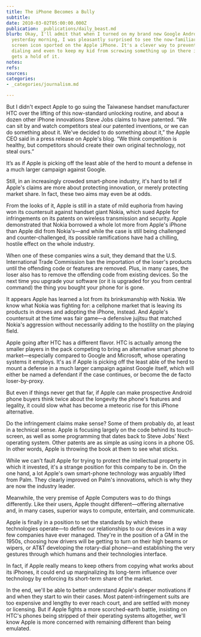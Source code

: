 ```yaml
---
title: The iPhone Becomes a Bully
subtitle: 
date: 2010-03-02T05:00:00.000Z
publication: _publications/daily_beast.md
blurb: Okay, I'll admit that when I turned on my brand new Google Android Nexus phone
  yesterday morning, I was pleasantly surprised to see the now-familiar sliding \"unlock\"
  screen icon sported on the Apple iPhone. It's a clever way to prevent accidental
  dialing and even to keep my kid from screwing something up in there if she ever
  gets a hold of it.
notes: 
refs: 
sources: 
categories:
- _categories/journalism.md

---
```

But I didn't expect Apple to go suing the Taiwanese handset manufacturer HTC over the lifting of this now-standard unlocking routine, and about a dozen other iPhone innovations Steve Jobs claims to have patented. “We can sit by and watch competitors steal our patented inventions, or we can do something about it. We've decided to do something about it,” the Apple CEO said in a press release on Apple's blog. “We think competition is healthy, but competitors should create their own original technology, not steal ours.”

It’s as if Apple is picking off the least able of the herd to mount a defense in a much larger campaign against Google.

Still, in an increasingly crowded smart-phone industry, it's hard to tell if Apple's claims are more about protecting innovation, or merely protecting market share. In fact, these two aims may even be at odds.

From the looks of it, Apple is still in a state of mild euphoria from having won its countersuit against handset giant Nokia, which sued Apple for infringements on its patents on wireless transmission and security. Apple demonstrated that Nokia borrowed a whole lot more from Apple's iPhone than Apple did from Nokia's—and while the case is still being challenged and counter-challenged, its possible ramifications have had a chilling, hostile effect on the whole industry.

When one of these companies wins a suit, they demand that the U.S. International Trade Commission ban the importation of the loser's products until the offending code or features are removed. Plus, in many cases, the loser also has to remove the offending code from existing devices. So the next time you upgrade your software (or it is upgraded for you from central command) the thing you bought your phone for is gone.

It appears Apple has learned a lot from its brinksmanship with Nokia. We know what Nokia was fighting for: a cellphone market that is leaving its products in droves and adopting the iPhone, instead. And Apple's countersuit at the time was fair game—a defensive jujitsu that matched Nokia's aggression without necessarily adding to the hostility on the playing field.

Apple going after HTC has a different flavor. HTC is actually among the smaller players in the pack competing to bring an alternative smart phone to market—especially compared to Google and Microsoft, whose operating systems it employs. It's as if Apple is picking off the least able of the herd to mount a defense in a much larger campaign against Google itself, which will either be named a defendant if the case continues, or become the de facto loser-by-proxy.

But even if things never get that far, if Apple can make prospective Android phone buyers think twice about the longevity the phone's features and legality, it could slow what has become a meteoric rise for this iPhone alternative.

Do the infringement claims make sense? Some of them probably do, at least in a technical sense. Apple is focusing largely on the code behind its touch-screen, as well as some programming that dates back to Steve Jobs' Next operating system. Other patents are as simple as using icons in a phone OS. In other words, Apple is throwing the book at them to see what sticks.

While we can't fault Apple for trying to protect the intellectual property in which it invested, it's a strange position for this company to be in. On the one hand, a lot Apple's own smart-phone technology was arguably lifted from Palm. They clearly improved on Palm's innovations, which is why they are now the industry leader.

Meanwhile, the very premise of Apple Computers was to do things differently. Like their users, Apple thought different—offering alternative and, in many cases, superior ways to compute, entertain, and communicate.

Apple is finally in a position to set the standards by which these technologies operate—to define our relationships to our devices in a way few companies have ever managed. They're in the position of a GM in the 1950s, choosing how drivers will be getting to turn on their high beams or wipers, or AT&T developing the rotary-dial phone—and establishing the very gestures through which humans and their technologies interface.

In fact, if Apple really means to keep others from copying what works about its iPhones, it could end up marginalizing its long-term influence over technology by enforcing its short-term share of the market.

In the end, we'll be able to better understand Apple's deeper motivations if and when they start to win their cases. Most patent-infringement suits are too expensive and lengthy to ever reach court, and are settled with money or licensing. But if Apple fights a more scorched-earth battle, insisting on HTC's phones being stripped of their operating systems altogether, we'll know Apple is more concerned with remaining different than being emulated.
